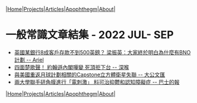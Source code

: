 |[Home](/README.md)|[Projects](/projects.md)|[Articles](/articles.md)|[Apophthegm](/apophthegm.md)|[About](/about.md)|

# 一般常識文章結集 - 2022 JUL- SEP

- [英國某銀行8成客戶存款不到500英鎊？ 梁振英：大家終於明白為什麼有BNO計劃 -- Ariel](https://www.bastillepost.com/hongkong/article/10976893-%e8%8b%b1%e5%9c%8b%e6%9f%90%e9%8a%80%e8%a1%8c8%e6%88%90%e5%ae%a2%e6%88%b6%e5%ad%98%e6%ac%be%e4%b8%8d%e5%88%b0500%e8%8b%b1%e9%8e%8a%ef%bc%9f-%e6%a2%81%e6%8c%af%e8%8b%b1%ef%bc%9a%e5%a4%a7%e5%ae%b6)  
- [四面楚歌聲！ 約翰遜內閣嘩變 死頂拒下台 -- 深喉](https://www.bastillepost.com/hongkong/article/10976497-%e5%9b%9b%e9%9d%a2%e6%a5%9a%e6%ad%8c%e8%81%b2%ef%bc%81-%e7%b4%84%e7%bf%b0%e9%81%9c%e5%85%a7%e9%96%a3%e5%98%a9%e8%ae%8a-%e6%ad%bb%e9%a0%82%e6%8b%92%e4%b8%8b%e5%8f%b0)  
- [與美國重返月球計劃相關的Capstone立方體衛星失聯 -- 大公文匯](https://www.tkww.hk/a/202207/06/AP62c55917e4b0a469027e52d8.html)  
- [兩大學聯手研角膜進行「電刺激」 料可治抑鬱和認知障礙症 -- 巴士的報](https://www.bastillepost.com/hongkong/article/10978689-%e5%85%a9%e5%a4%a7%e5%ad%b8%e8%81%af%e6%89%8b%e7%a0%94%e7%a9%b6%e9%9b%bb%e5%88%ba%e6%bf%80%e8%a7%92%e8%86%9c-%e6%88%96%e5%8f%af%e6%b2%bb%e6%8a%91%e9%ac%b1%e5%92%8c%e8%aa%8d%e7%9f%a5%e9%9a%9c%e7%a4%99)  

|[Home](/README.md)|[Projects](/projects.md)|[Articles](/articles.md)|[Apophthegm](/apophthegm.md)|[About](/about.md)|
